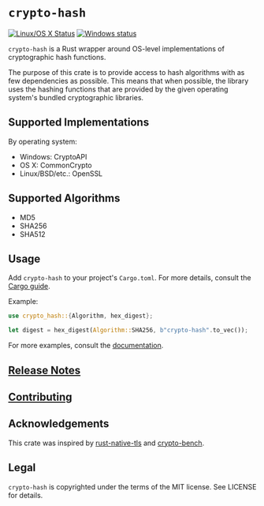 # `crypto-hash`

[![Linux/OS X Status](https://travis-ci.org/malept/crypto-hash.svg?branch=master)](https://travis-ci.org/malept/crypto-hash)
[![Windows status](https://ci.appveyor.com/api/projects/status/xwc9nb4633b5n67r?svg=true)](https://ci.appveyor.com/project/malept/crypto-hash)

`crypto-hash` is a Rust wrapper around OS-level implementations of cryptographic hash functions.

The purpose of this crate is to provide access to hash algorithms with as few dependencies as
possible. This means that when possible, the library uses the hashing functions that are provided by
the given operating system's bundled cryptographic libraries.

## Supported Implementations

By operating system:

* Windows: CryptoAPI
* OS X: CommonCrypto
* Linux/BSD/etc.: OpenSSL

## Supported Algorithms

* MD5
* SHA256
* SHA512

## Usage

Add `crypto-hash` to your project's `Cargo.toml`. For more details, consult the
[Cargo guide](http://doc.crates.io/guide.html#adding-dependencies).

Example:

```rust
use crypto_hash::{Algorithm, hex_digest};

let digest = hex_digest(Algorithm::SHA256, b"crypto-hash".to_vec());
```

For more examples, consult the [documentation](https://malept.github.io/crypto-hash/).

## [Release Notes](https://github.com/malept/crypto-hash/blob/master/NEWS.md)

## [Contributing](https://github.com/malept/crypto-hash/blob/master/CONTRIBUTING.md)

## Acknowledgements

This crate was inspired by [rust-native-tls](https://github.com/sfackler/rust-native-tls) and
[crypto-bench](https://github.com/briansmith/crypto-bench).

## Legal

`crypto-hash` is copyrighted under the terms of the MIT license. See LICENSE for details.
